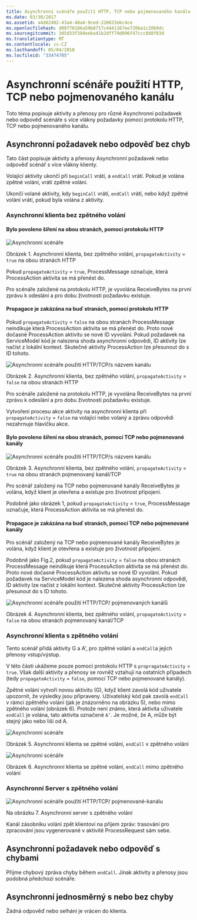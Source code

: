 ```yaml
---
title: Asynchronní scénáře použití HTTP, TCP nebo pojmenovaného kanálu
ms.date: 03/30/2017
ms.assetid: a4d62402-43a4-48a4-9ced-220633ebc4ce
ms.openlocfilehash: d08f70186a59b8717c4441167ee720ba1c20b9dc
ms.sourcegitcommit: 3d5d33f384eeba41b2dff79d096f47ccc8d8f03d
ms.translationtype: MT
ms.contentlocale: cs-CZ
ms.lasthandoff: 05/04/2018
ms.locfileid: "33474705"
---
```

# <a name="asynchronous-scenarios-using-http-tcp-or-named-pipe"></a>Asynchronní scénáře použití HTTP, TCP nebo pojmenovaného kanálu
Toto téma popisuje aktivity a přenosy pro různé Asynchronní požadavek nebo odpověď scénáře s více vlákny požadavky pomocí protokolu HTTP, TCP nebo pojmenovaného kanálu.  
  
## <a name="asynchronous-requestreply-without-errors"></a>Asynchronní požadavek nebo odpověď bez chyb  
 Tato část popisuje aktivity a přenosy Asynchronní požadavek nebo odpověď scénář s více vlákny klienty.  
  
 Volající aktivity ukončí při `beginCall` vrátí, a `endCall` vrátí. Pokud je volána zpětné volání, vrátí zpětné volání.  
  
 Ukončí volané aktivity, kdy `beginCall` vrátí, `endCall` vrátí, nebo když zpětné volání vrátí, pokud byla volána z aktivity.  
  
### <a name="asynchronous-client-without-callback"></a>Asynchronní klienta bez zpětného volání  
  
#### <a name="propagation-is-enabled-on-both-sides-using-http"></a>Bylo povoleno šíření na obou stranách, pomocí protokolu HTTP  
 ![Asynchronní scénáře](../../../../../docs/framework/wcf/diagnostics/tracing/media/asyn1.gif "Asyn1")  
  
 Obrázek 1. Asynchronní klienta, bez zpětného volání, `propagateActivity` = `true` na obou stranách HTTP  
  
 Pokud `propagateActivity` = `true`, ProcessMessage označuje, která ProcessAction aktivita se má přenést do.  
  
 Pro scénáře založené na protokolu HTTP, je vyvolána ReceiveBytes na první zprávu k odeslání a pro dobu životnosti požadavku existuje.  
  
#### <a name="propagation-is-disabled-on-either-sides-using-http"></a>Propagace je zakázána na buď stranách, pomocí protokolu HTTP  
 Pokud `propagateActivity` = `false` na obou stranách ProcessMessage neindikuje která ProcessAction aktivita se má přenést do. Proto nové dočasné ProcessAction aktivitu se nové ID vyvolání. Pokud požadavek na ServiceModel kód je nalezena shoda asynchronní odpovědi, ID aktivity lze načíst z lokální kontext. Skutečné aktivity ProcessAction lze přesunout do s ID tohoto.  
  
 ![Asynchronní scénáře použití HTTP&#47;TCP&#47;s názvem kanálu](../../../../../docs/framework/wcf/diagnostics/tracing/media/async2.gif "Async2")  
  
 Obrázek 2. Asynchronní klienta, bez zpětného volání, `propagateActivity` = `false` na obou stranách HTTP  
  
 Pro scénáře založené na protokolu HTTP, je vyvolána ReceiveBytes na první zprávu k odeslání a pro dobu životnosti požadavku existuje.  
  
 Vytvoření procesu akce aktivity na asynchronní klienta při `propagateActivity` = `false` na volající nebo volaný a zprávu odpovědi nezahrnuje hlavičku akce.  
  
#### <a name="propagation-is-enabled-on-both-sides-using-tcp-or-named-pipe"></a>Bylo povoleno šíření na obou stranách, pomocí TCP nebo pojmenované kanály  
 ![Asynchronní scénáře použití HTTP&#47;TCP&#47;s názvem kanálu](../../../../../docs/framework/wcf/diagnostics/tracing/media/async3.gif "Async3")  
  
 Obrázek 3. Asynchronní klienta, bez zpětného volání, `propagateActivity` = `true` na obou stranách pojmenovaný kanál/TCP  
  
 Pro scénář založený na TCP nebo pojmenované kanály ReceiveBytes je volána, když klient je otevřena a existuje pro životnost připojení.  
  
 Podobně jako obrázek 1, pokud `propagateActivity` = `true`, ProcessMessage označuje, která ProcessAction aktivita se má přenést do.  
  
#### <a name="propagation-is-disabled-on-either-sides-using-tcp-or-named-pipe"></a>Propagace je zakázána na buď stranách, pomocí TCP nebo pojmenované kanály  
 Pro scénář založený na TCP nebo pojmenované kanály ReceiveBytes je volána, když klient je otevřena a existuje pro životnost připojení.  
  
 Podobně jako Fig.2, pokud `propagateActivity` = `false` na obou stranách ProcessMessage neindikuje která ProcessAction aktivita se má přenést do. Proto nové dočasné ProcessAction aktivitu se nové ID vyvolání. Pokud požadavek na ServiceModel kód je nalezena shoda asynchronní odpovědi, ID aktivity lze načíst z lokální kontext. Skutečné aktivity ProcessAction lze přesunout do s ID tohoto.  
  
 ![Asynchronní scénáře použití HTTP&#47;TCP&#47; pojmenovaných kanálů](../../../../../docs/framework/wcf/diagnostics/tracing/media/async4.gif "Async4")  
  
 Obrázek 4. Asynchronní klienta, bez zpětného volání, `propagateActivity` = `false` na obou stranách pojmenovaný kanál/TCP  
  
### <a name="asynchronous-client-with-callback"></a>Asynchronní klienta s zpětného volání  
 Tento scénář přidá aktivity G a A', pro zpětné volání a `endCall`a jejich přenosy vstup/výstup.  
  
 V této části ukážeme pouze pomocí protokolu HTTP s `propragateActivity` = `true`. Však další aktivity a přenosy se rovněž vztahují na ostatních případech (tedy `propagateActivity` = `false`, pomocí TCP nebo pojmenované kanály).  
  
 Zpětné volání vytvoří novou aktivitu (G), když klient zavolá kód uživatele upozornit, že výsledky jsou připraveny. Uživatelský kód pak zavolá `endCall` v rámci zpětného volání (jak je znázorněno na obrázku 5), nebo mimo zpětného volání (obrázek 6). Protože není známo, která aktivita uživatele `endCall` je volána, tato aktivita označené `A’`. Je možné, že A, může být stejný jako nebo liší od A.  
  
 ![Asynchronní scénáře](../../../../../docs/framework/wcf/diagnostics/tracing/media/asynccallback1.gif "AsyncCallback1")  
  
 Obrázek 5. Asynchronní klienta se zpětné volání, `endCall` v zpětného volání  
  
 ![Asynchronní scénáře](../../../../../docs/framework/wcf/diagnostics/tracing/media/asynccallback2.gif "AsyncCallback2")  
  
 Obrázek 6. Asynchronní klienta se zpětné volání, `endCall` mimo zpětného volání  
  
### <a name="asynchronous-server-with-callback"></a>Asynchronní Server s zpětného volání  
 ![Asynchronní scénáře použití HTTP&#47;TCP&#47; pojmenované&#45;kanálu](../../../../../docs/framework/wcf/diagnostics/tracing/media/aynchserver.gif "AynchServer")  
  
 Na obrázku 7. Asynchronní server s zpětného volání  
  
 Kanál zásobníku volání zpět klientovi na příjem zpráv: trasování pro zpracování jsou vygenerované v aktivitě ProcessRequest sám sebe.  
  
## <a name="asynchronous-requestreply-with-errors"></a>Asynchronní požadavek nebo odpověď s chybami  
 Přijme chybový zpráva chyby během `endCall`. Jinak aktivity a přenosy jsou podobná předchozí scénáře.  
  
## <a name="asynchronous-one-way-with-or-without-errors"></a>Asynchronní jednosměrný s nebo bez chyby  
 Žádná odpověď nebo selhání je vrácen do klienta.
